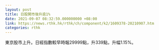 ```yaml
---
layout: post
title: 日股開市後升逾1%
date: 2021-09-07 08:32:59.000000000 +08:00
link: https://news.rthk.hk/rthk/ch/component/k2/1609378-20210907.htm
categories: rthk
---
```


東京股市上升。日經指數較早時報29999點，升339點，升幅1.15%。
